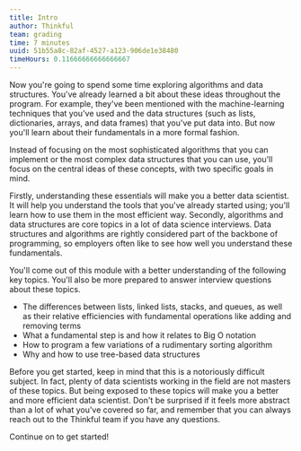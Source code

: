 ```yaml
---
title: Intro
author: Thinkful
team: grading
time: 7 minutes
uuid: 51b55a8c-82af-4527-a123-906de1e38480
timeHours: 0.11666666666666667
---
```


Now you're going to spend some time exploring algorithms and data structures. You've already learned a bit about these ideas throughout the program. For example, they've been mentioned with the machine-learning techniques that you've used and the data structures (such as lists, dictionaries, arrays, and data frames) that you've put data into. But now you'll learn about their fundamentals in a more formal fashion.

Instead of focusing on the most sophisticated algorithms that you can implement or the most complex data structures that you can use, you'll focus on the central ideas of these concepts, with two specific goals in mind.

Firstly, understanding these essentials will make you a better data scientist. It will help you understand the tools that you've already started using; you'll learn how to use them in the most efficient way. Secondly, algorithms and data structures are core topics in a lot of data science interviews. Data structures and algorithms are rightly considered part of the backbone of programming, so employers often like to see how well you understand these fundamentals.

You'll come out of this module with a better understanding of the following key topics. You'll also be more prepared to answer interview questions about these topics.

* The differences between lists, linked lists, stacks, and queues, as well as their relative efficiencies with fundamental operations like adding and removing terms
* What a fundamental step is and how it relates to Big O notation
* How to program a few variations of a rudimentary sorting algorithm
* Why and how to use tree-based data structures

Before you get started, keep in mind that this is a notoriously difficult subject. In fact, plenty of data scientists working in the field are not masters of these topics. But being exposed to these topics will make you a better and more efficient data scientist. Don't be surprised if it feels more abstract than a lot of what you've covered so far, and remember that you can always reach out to the Thinkful team if you have any questions.

Continue on to get started!

